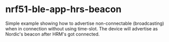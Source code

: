 # nrf51-ble-app-hrs-beacon
Simple example showing how to advertise non-connectable (broadcasting) when in connection without using time-slot. 
The device will advertise as Nordic's beacon after HRM's got connected. 

